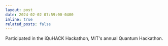 ```yaml
---
layout: post
date: 2024-02-02 07:59:00-0400
inline: true
related_posts: false
---
```


Participated in the iQuHACK Hackathon, MIT's annual Quantum Hackathon.
